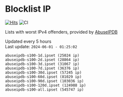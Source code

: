 # Blocklist IP

[![Hits](https://hits.seeyoufarm.com/api/count/incr/badge.svg?url=https%3A%2F%2Fgithub.com%2Fborestad%2Fblocklist-ip%2F&count_bg=%2379C83D&title_bg=%23555555&icon=&icon_color=%23E7E7E7&title=hits&edge_flat=false)](https://hits.seeyoufarm.com)  ![CI](https://img.shields.io/github/workflow/status/borestad/blocklist-ip/CI?style=flat-square)

Lists with worst IPv4 offenders, provided by [AbuseIPDB](https://www.abuseipdb.com/)

<!-- FOOTER-PLACEHOLDER -->
Updated every 5 hours<br>
Last update: `2024-06-01 - 01:25:02`
```
abuseipdb-s100-1d.ipset (25024 ip)
abuseipdb-s100-2d.ipset (28864 ip)
abuseipdb-s100-3d.ipset (31067 ip)
abuseipdb-s100-7d.ipset (36376 ip)
abuseipdb-s100-30d.ipset (57245 ip)
abuseipdb-s100-60d.ipset (81029 ip)
abuseipdb-s100-90d.ipset (103036 ip)
abuseipdb-s100-120d.ipset (124988 ip)
abuseipdb-s100-all.ipset (545747 ip)
```
